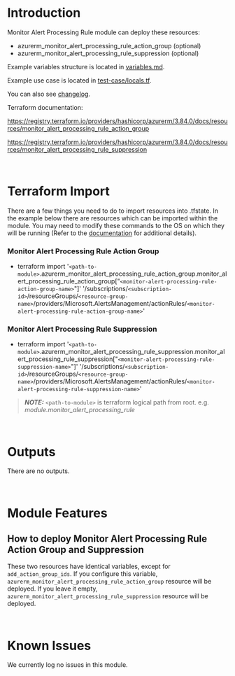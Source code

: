 # Introduction
Monitor Alert Processing Rule module can deploy these resources:
* azurerm_monitor_alert_processing_rule_action_group (optional)
* azurerm_monitor_alert_processing_rule_suppression (optional)

Example variables structure is located in [variables.md](variables.md).

Example use case is located in [test-case/locals.tf](test-case/locals.tf).

You can also see [changelog](changelog.md).

Terraform documentation:

https://registry.terraform.io/providers/hashicorp/azurerm/3.84.0/docs/resources/monitor_alert_processing_rule_action_group

https://registry.terraform.io/providers/hashicorp/azurerm/3.84.0/docs/resources/monitor_alert_processing_rule_suppression

&nbsp;

# Terraform Import
There are a few things you need to do to import resources into .tfstate. In the example below there are resources which can be imported within the module. You may need to modify these commands to the OS on which they will be running (Refer to the [documentation](https://developer.hashicorp.com/terraform/cli/commands/import#example-import-into-resource-configured-with-for_each) for additional details).
### Monitor Alert Processing Rule Action Group
* terraform import '`<path-to-module>`.azurerm_monitor_alert_processing_rule_action_group.monitor_alert_processing_rule_action_group["`<monitor-alert-processing-rule-action-group-name>`"]' '/subscriptions/`<subscription-id>`/resourceGroups/`<resource-group-name>`/providers/Microsoft.AlertsManagement/actionRules/`<monitor-alert-processing-rule-action-group-name>`'
### Monitor Alert Processing Rule Suppression
* terraform import '`<path-to-module>`.azurerm_monitor_alert_processing_rule_suppression.monitor_alert_processing_rule_suppression["`<monitor-alert-processing-rule-suppression-name>`"]' '/subscriptions/`<subscription-id>`/resourceGroups/`<resource-group-name>`/providers/Microsoft.AlertsManagement/actionRules/`<monitor-alert-processing-rule-suppression-name>`'

 > **_NOTE:_** `<path-to-module>` is terraform logical path from root. e.g. _module.monitor\_alert\_processing\_rule_

&nbsp;

# Outputs
There are no outputs.

&nbsp;

# Module Features
## How to deploy Monitor Alert Processing Rule Action Group and Suppression
These two resources have identical variables, except for `add_action_group_ids`. If you configure this variable, `azurerm_monitor_alert_processing_rule_action_group` resource will be deployed. If you leave it empty, `azurerm_monitor_alert_processing_rule_suppression` resource will be deployed.

&nbsp;

# Known Issues
We currently log no issues in this module.